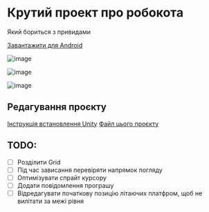# Крутий проект про робокота
Який бориться з привидами

[Завантажити для Android](Sa14UB11CatPlatform.apk)

![image](https://github.com/robocode-pb/RC2023/assets/172953581/f319ba8e-39fc-4a9d-8f82-1ac3c4fb80bb)


![image](https://github.com/robocode-pb/RC2023/assets/172953581/94305255-4f94-4fdf-9ad7-54a28aeb1d96)


![image](https://github.com/robocode-pb/RC2023/assets/172953581/b57180df-f696-4959-a46a-ba8d2420684c)


## Редагування проєкту
[Інструкція встановлення Unity](../../../tutorials/InstallUnity.md)
[Файл цього проєкту](Sa14UB11CatPlatform.unitypackage)


## TODO:
- [ ] Розділити Grid
- [ ] Під час зависання перевіряти напрямок погляду
- [ ] Оптимізувати спрайт курсору
- [ ] Додати повідомлення програшу
- [ ] Відредагувати початкову позицію літаючих платфром, щоб не вилітати за межі рівня

